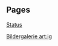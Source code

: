 ## Pages

[Status](https://vaneulen.github.io/Status/)

[Bildergalerie art:ig](https://www.artig-muenchen.de/kunstler/manuel-knoedlseder/)
